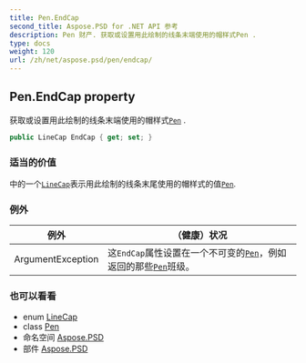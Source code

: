 ```yaml
---
title: Pen.EndCap
second_title: Aspose.PSD for .NET API 参考
description: Pen 财产. 获取或设置用此绘制的线条末端使用的帽样式Pen .
type: docs
weight: 120
url: /zh/net/aspose.psd/pen/endcap/
---
```

## Pen.EndCap property

获取或设置用此绘制的线条末端使用的帽样式[`Pen`](../) .

```csharp
public LineCap EndCap { get; set; }
```

### 适当的价值

中的一个[`LineCap`](../../linecap/)表示用此绘制的线条末尾使用的帽样式的值[`Pen`](../).

### 例外

| 例外 | （健康）状况 |
| --- | --- |
| ArgumentException | 这`EndCap`属性设置在一个不可变的[`Pen`](../)，例如返回的那些[`Pen`](../)班级。 |

### 也可以看看

* enum [LineCap](../../linecap/)
* class [Pen](../)
* 命名空间 [Aspose.PSD](../../pen/)
* 部件 [Aspose.PSD](../../../)


